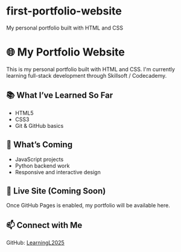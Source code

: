 # first-portfolio-website
My personal portfolio built with HTML and CSS
# 🌐 My Portfolio Website

This is my personal portfolio built with HTML and CSS. I'm currently learning full-stack development through Skillsoft / Codecademy.

## 📚 What I’ve Learned So Far
- HTML5
- CSS3
- Git & GitHub basics

## 🚀 What’s Coming
- JavaScript projects
- Python backend work
- Responsive and interactive design

## 🔗 Live Site (Coming Soon)
Once GitHub Pages is enabled, my portfolio will be available here.

## 📫 Connect with Me
GitHub: [LearningL2025](https://github.com/LearningL2025)
<!-- Trigger rebuild -->
